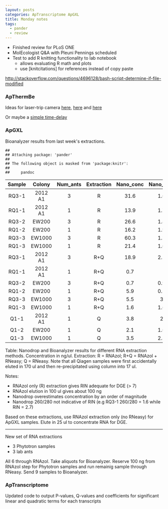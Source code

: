 ```yaml
---
layout: posts
categories: ApTranscriptome ApGXL
title: Monday notes
tags: 
  - pander
  - review
---
```


* Finished review for PLoS ONE
* MolEcologist Q&A with Pleuni Pennings scheduled
* Test to add R knitting functionality to lab notebook
   - allows evaluating R math and plots
   - use [knitcitations] for references instead of copy paste

http://stackoverflow.com/questions/4696128/bash-script-determine-if-file-modified

### ApThermBe

Ideas for laser-trip camera [here](http://yourduino.com/sunshop2/index.php?l=product_detail&p=47), [here](http://bildr.org/2012/11/photoresistor-arduino/) and [here](http://www.instructables.com/id/Arduino-Laser-System-Tripwire-Tutorial/)

Or maybe a [simple time-delay](http://timmsuess.com/projects/intervaluino/)

### ApGXL

Bioanalyzer results from last week's extractions. 


```
## 
## Attaching package: 'pander'
## 
## The following object is masked from 'package:knitr':
## 
##     pandoc
```



|  Sample  |  Colony  |  Num_ants  |  Extraction  |  Nano_conc  |  Nano_qual  |  Bio_conc  |  RIN  |
|:--------:|:--------:|:----------:|:------------:|:-----------:|:-----------:|:----------:|:-----:|
|  RQ3-1   | 2012 A1  |     3      |      R       |    31.6     |     1.6     |    0.1     |  2.7  |
|  RQ1-1   | 2012 A1  |     1      |      R       |    13.9     |     1.7     |    0.7     |  8.8  |
|  RQ3-2   |  EW200   |     3      |      R       |    26.6     |     1.8     |    1.9     |  7.5  |
|  RQ1-2   |  EW200   |     1      |      R       |    16.2     |     1.9     |    1.4     |  7.1  |
|  RQ3-3   |  EW1000  |     3      |      R       |    60.3     |     1.7     |    7.4     |  9.6  |
|  RQ1-3   |  EW1000  |     1      |      R       |    21.4     |     1.6     |    5.1     |  9.5  |
|  RQ3-1   | 2012 A1  |     3      |     R+Q      |    18.9     |     2.1     |    7.6     |  5.9  |
|  RQ1-1   | 2012 A1  |     1      |     R+Q      |     0.7     |             |            |       |
|  RQ3-2   |  EW200   |     3      |     R+Q      |     0.7     |     0.9     |            |       |
|  RQ1-2   |  EW200   |     1      |     R+Q      |     5.9     |     0.5     |            |       |
|  RQ3-3   |  EW1000  |     3      |     R+Q      |     5.5     |      3      |    5.7     |  9.7  |
|  RQ1-3   |  EW1000  |     1      |     R+Q      |     1.6     |     1.6     |            |       |
|   Q1-1   | 2012 A1  |     1      |      Q       |     3.8     |      2      |    1.7     |  7.7  |
|   Q1-2   |  EW200   |     1      |      Q       |     2.1     |     1.6     |            |       |
|   Q1-3   |  EW1000  |     1      |      Q       |     3.5     |     2.3     |            |       |

Table: Nanodrop and Bioanalyzer results for different RNA extraction methods. Concentration in ng/ul. Extraction: R = RNAzol; R+Q = RNAzol + RNeasy; Q = RNeasy. Note that all Qiagen samples were first accidentally eluted in 170 ul and then re-precipitated using column into 17 ul.


Notes:

* RNAzol only (R) extraction gives RIN adequate for DGE (> 7)
* RNAzol elution in 100 ul gives about 100 ng 
* Nanodrop overestimates concentration by an order of magnitude
* Nanodrop 260/280 not indicative of RIN (e.g RQ3-1 260/280 = 1.6 while RIN = 2.7)

Based on these extractions, use RNAzol extraction only (no RNeasy) for ApGXL samples. 
Elute in 25 ul to concentrate RNA for DGE.


--------------------------------------------------------------------------------------

New set of RNA extractions 

- 3 Phytotron samples
- 3 lab ants

All 6 through RNAzol. Take aliquots for Bioanalyzer. Reserve 100 ng from RNAzol step for Phytotron samples and run remainig sample through RNeasy. Send 9 samples to Bioanalyzer.

### ApTranscriptome

Updated code to output P-values, Q-values and coefficients for significant linear and quadratic terms for each transcripts
